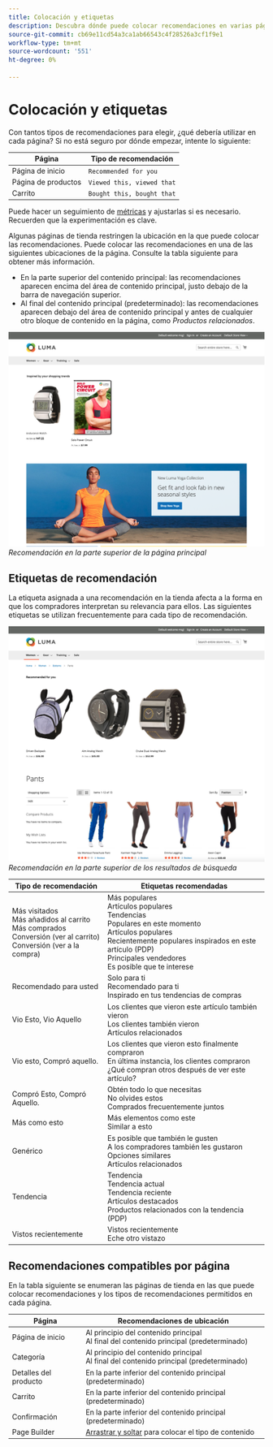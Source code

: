 ```yaml
---
title: Colocación y etiquetas
description: Descubra dónde puede colocar recomendaciones en varias páginas del sitio y sugerencias para etiquetas utilizadas con frecuencia para cada tipo de recomendación.
source-git-commit: cb69e11cd54a3ca1ab66543c4f28526a3cf1f9e1
workflow-type: tm+mt
source-wordcount: '551'
ht-degree: 0%

---
```


# Colocación y etiquetas

Con tantos tipos de recomendaciones para elegir, ¿qué debería utilizar en cada página? Si no está seguro por dónde empezar, intente lo siguiente:

| Página | Tipo de recomendación |
|---|---|
| Página de inicio | `Recommended for you` |
| Página de productos | `Viewed this, viewed that` |
| Carrito | `Bought this, bought that` |

Puede hacer un seguimiento de [métricas](workspace.md) y ajustarlas si es necesario. Recuerden que la experimentación es clave.

Algunas páginas de tienda restringen la ubicación en la que puede colocar las recomendaciones. Puede colocar las recomendaciones en una de las siguientes ubicaciones de la página. Consulte la tabla siguiente para obtener más información.

- En la parte superior del contenido principal: las recomendaciones aparecen encima del área de contenido principal, justo debajo de la barra de navegación superior.
- Al final del contenido principal (predeterminado): las recomendaciones aparecen debajo del área de contenido principal y antes de cualquier otro bloque de contenido en la página, como _Productos relacionados_.

![Ubicación de recomendación](assets/storefront-home-page-top.png)
_Recomendación en la parte superior de la página principal_

## Etiquetas de recomendación

La etiqueta asignada a una recomendación en la tienda afecta a la forma en que los compradores interpretan su relevancia para ellos. Las siguientes etiquetas se utilizan frecuentemente para cada tipo de recomendación.

![Ubicación de recomendación](assets/storefront-search-results-top.png)
_Recomendación en la parte superior de los resultados de búsqueda_

| Tipo de recomendación | Etiquetas recomendadas |
|---|---|
| Más visitados<br> Más añadidos al carrito<br>Más comprados<br>Conversión (ver al carrito)<br>Conversión (ver a la compra) | Más populares<br>Artículos populares<br>Tendencias<br>Populares en este momento<br>Artículos populares<br>Recientemente populares inspirados en este artículo (PDP)<br>Principales vendedores<br>Es posible que te interese |
| Recomendado para usted | Solo para ti<br>Recomendado para ti<br>Inspirado en tus tendencias de compras |
| Vio Esto, Vio Aquello | Los clientes que vieron este artículo también vieron <br>Los clientes también vieron<br>Artículos relacionados |
| Vio esto, Compró aquello. | Los clientes que vieron esto finalmente compraron <br>En última instancia, los clientes compraron<br>¿Qué compran otros después de ver este artículo? |
| Compró Esto, Compró Aquello. | Obtén todo lo que necesitas<br>No olvides estos<br>Comprados frecuentemente juntos |
| Más como esto | Más elementos como este<br>Similar a esto |
| Genérico | Es posible que también le gusten <br>A los compradores también les gustaron<br>Opciones similares<br>Artículos relacionados |
| Tendencia | Tendencia<br>Tendencia actual<br>Tendencia reciente<br>Artículos destacados<br>Productos relacionados con la tendencia (PDP) |
| Vistos recientemente | Vistos recientemente<br>Eche otro vistazo |

## Recomendaciones compatibles por página

En la tabla siguiente se enumeran las páginas de tienda en las que puede colocar recomendaciones y los tipos de recomendaciones permitidos en cada página.

| Página | Recomendaciones de ubicación |
|---|---|
| Página de inicio | Al principio del contenido principal<br>Al final del contenido principal (predeterminado) | Más vistos<br>Más comprados<br>Más añadidos al carro<br>Recomendado para ti<br>Tendencia |
| Categoría | Al principio del contenido principal<br>Al final del contenido principal (predeterminado) | Más vistos<br>Más comprados<br>Más añadidos al carro<br>Recomendado para ti<br>Tendencia |
| Detalles del producto | En la parte inferior del contenido principal (predeterminado) | Más vistos<br>Más comprados<br>Más añadidos al carrito<br>Más vistos esto, más vistos<br>Más vistos esto, más comprados<br>Más comprados<br>Más así<br>Tendencias<br>Similitud visual |
| Carrito | En la parte inferior del contenido principal (predeterminado) | Más vistos<br>Más comprados<br>Más añadidos al carro<br>Más vistos esto, más vistos<br>Más vistos esto, más comprados<br>Comprados esto, más comprados<br>Más así<br>Tendencias |
| Confirmación | En la parte inferior del contenido principal (predeterminado) | Más vistos<br>Más comprados<br>Más añadidos al carro<br>Más vistos esto, más vistos<br>Más vistos esto, más comprados<br>Comprados esto, más comprados<br>Más así<br>Tendencias |
| Page Builder | [Arrastrar y soltar](https://experienceleague.adobe.com/docs/commerce-admin/page-builder/add-content/recommendations.html) para colocar el tipo de contenido | Más vistos<br>Más comprados<br>Más añadidos al carro<br>Recomendado para ti<br>Tendencia |
